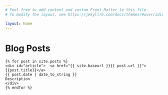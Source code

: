 ```yaml
---
# Feel free to add content and custom Front Matter to this file.
# To modify the layout, see https://jekyllrb.com/docs/themes/#overriding-theme-defaults

layout: home
---
```


<div id="home">
  <h1>Blog Posts</h1>
 
    {% for post in site.posts %}
    <div id="article">  <a href="{{ site.baseurl }}{{ post.url }}">{{post.title}}</a>
    {{ post.date | date_to_string }}
    Description
    </div>
    {% endfor %}
 
</div>
